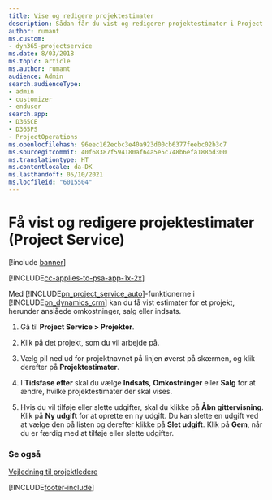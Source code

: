 ```yaml
---
title: Vise og redigere projektestimater
description: Sådan får du vist og redigerer projektestimater i Project Service
author: rumant
ms.custom:
- dyn365-projectservice
ms.date: 8/03/2018
ms.topic: article
ms.author: rumant
audience: Admin
search.audienceType:
- admin
- customizer
- enduser
search.app:
- D365CE
- D365PS
- ProjectOperations
ms.openlocfilehash: 96eec162ecbc3e40a923d00cb6377feebc02b3c7
ms.sourcegitcommit: 40f68387f594180af64a5e5c748b6efa188bd300
ms.translationtype: HT
ms.contentlocale: da-DK
ms.lasthandoff: 05/10/2021
ms.locfileid: "6015504"
---
```

# <a name="view-and-edit-project-estimates-project-service"></a>Få vist og redigere projektestimater (Project Service)

[!include [banner](../includes/psa-now-project-operations.md)]

[!INCLUDE[cc-applies-to-psa-app-1x-2x](../includes/cc-applies-to-psa-app-1x-2x.md)]

Med [!INCLUDE[pn_project_service_auto](../includes/pn-project-service-auto.md)]-funktionerne i [!INCLUDE[pn_dynamics_crm](../includes/pn-dynamics-crm.md)] kan du få vist estimater for et projekt, herunder anslåede omkostninger, salg eller indsats.  
  
1.  Gå til **Project Service > Projekter**.  
  
2.  Klik på det projekt, som du vil arbejde på.  
  
3.  Vælg pil ned ud for projektnavnet på linjen øverst på skærmen, og klik derefter på **Projektestimater**.  
  
4.  I **Tidsfase efter** skal du vælge **Indsats**, **Omkostninger** eller **Salg** for at ændre, hvilke projektestimater der skal vises.  
  
5.  Hvis du vil tilføje eller slette udgifter, skal du klikke på **Åbn gittervisning**. Klik på **Ny udgift** for at oprette en ny udgift. Du kan slette en udgift ved at vælge den på listen og derefter klikke på **Slet udgift**. Klik på **Gem**, når du er færdig med at tilføje eller slette udgifter.  
  
### <a name="see-also"></a>Se også  
 [Vejledning til projektledere](../psa/project-manager-guide.md)


[!INCLUDE[footer-include](../includes/footer-banner.md)]